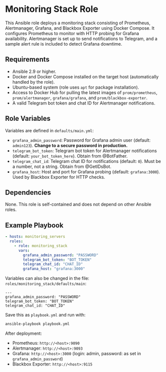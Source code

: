# Monitoring Stack Role

This Ansible role deploys a monitoring stack consisting of Prometheus, Alertmanager, Grafana, and Blackbox Exporter using Docker Compose. It configures Prometheus to monitor with HTTP probing for Grafana availability. Alertmanager is set up to send notifications to Telegram, and a sample alert rule is included to detect Grafana downtime.

## Requirements

- Ansible 2.9 or higher.
- Docker and Docker Compose installed on the target host (automatically handled by the role).
- Ubuntu-based system (role uses `apt` for package installation).
- Access to Docker Hub for pulling the latest images of `prom/prometheus`, `prom/alertmanager`, `grafana/grafana`, and `prom/blackbox-exporter`.
- A valid Telegram bot token and chat ID for Alertmanager notifications.

## Role Variables

Variables are defined in `defaults/main.yml`:

- `grafana_admin_password`: Password for Grafana admin user (default: `admin123`). **Change to a secure password in production.**
- `telegram_bot_token`: Telegram bot token for Alertmanager notifications (default: `your_bot_token_here`). Obtain from @BotFather.
- `telegram_chat_id`: Telegram chat ID for notifications (default: `0`). Must be a number, not a string. Obtain from @GetIDsBot.
- `grafana_host`: Host and port for Grafana probing (default: `grafana:3000`). Used by Blackbox Exporter for HTTP checks.

## Dependencies

None. This role is self-contained and does not depend on other Ansible roles.

## Example Playbook

```yaml
- hosts: monitoring_servers
  roles:
    - role: monitoring_stack
      vars:
        grafana_admin_password: "PASSWORD"
        telegram_bot_token: "BOT_TOKEN"
        telegram_chat_id: "CHAT_ID"
        grafana_host: "grafana:3000"
```
Variables can also be changed in the file: `roles/monitoring_stack/defaults/main`:

```
---
grafana_admin_password: "PASSWORD"
telegram_bot_token: "BOT_TOKEN"
telegram_chat_id: "CHAT_ID"
```

Save this as `playbook.yml` and run with:
```bash
ansible-playbook playbook.yml
```

After deployment:
- Prometheus: `http://<host>:9090`
- Alertmanager: `http://<host>:9093`
- Grafana: `http://<host>:3000` (login: admin, password: as set in `grafana_admin_password`)
- Blackbox Exporter: `http://<host>:9115`
